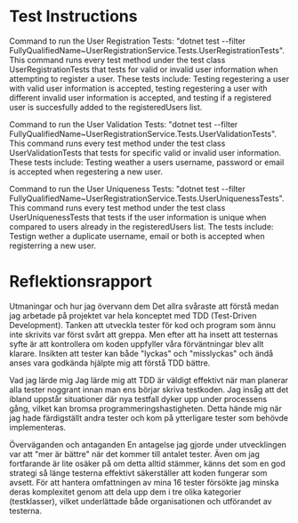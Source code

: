 # Test Instructions

Command to run the User Registration Tests: "dotnet test --filter FullyQualifiedName~UserRegistrationService.Tests.UserRegistrationTests". This command runs every test method under the test class UserRegistrationTests that tests for valid or invalid user information when attempting to register a user. These tests include: Testing regestering a user with valid user information is accepted, testing regestering a user with different invalid user information is accepted, and testing if a registered user is succesfully added to the registeredUsers list.

Command to run the User Validation Tests: "dotnet test --filter FullyQualifiedName~UserRegistrationService.Tests.UserValidationTests".
This command runs every test method under the test class UserValidationTests that tests for specific valid or invalid user information. These tests include: Testing weather a users username, password or email is accepted when regestering a new user.

Command to run the User Uniqueness Tests: "dotnet test --filter FullyQualifiedName~UserRegistrationService.Tests.UserUniquenessTests". This command runs every test method under the test class UserUniquenessTests that tests if the user information is unique when compared to users already in the registeredUsers list. The tests include: Testign wether a duplicate username, email or both is accepted when registerring a new user.

# Reflektionsrapport

Utmaningar och hur jag övervann dem
Det allra svåraste att förstå medan jag arbetade på projektet var hela konceptet med TDD (Test-Driven Development). Tanken att utveckla tester för kod och program som ännu inte skrivits var först svårt att greppa. Men efter att ha insett att testernas syfte är att kontrollera om koden uppfyller våra förväntningar blev allt klarare. Insikten att tester kan både "lyckas" och "misslyckas" och ändå anses vara godkända hjälpte mig att förstå TDD bättre.

Vad jag lärde mig
Jag lärde mig att TDD är väldigt effektivt när man planerar alla tester noggrant innan man ens börjar skriva testkoden. Jag insåg att det ibland uppstår situationer där nya testfall dyker upp under processens gång, vilket kan bromsa programmeringshastigheten. Detta hände mig när jag hade färdigställt andra tester och kom på ytterligare tester som behövde implementeras.

Överväganden och antaganden
En antagelse jag gjorde under utvecklingen var att "mer är bättre" när det kommer till antalet tester. Även om jag fortfarande är lite osäker på om detta alltid stämmer, känns det som en god strategi så länge testerna effektivt säkerställer att koden fungerar som avsett. För att hantera omfattningen av mina 16 tester försökte jag minska deras komplexitet genom att dela upp dem i tre olika kategorier (testklasser), vilket underlättade både organisationen och utförandet av testerna.